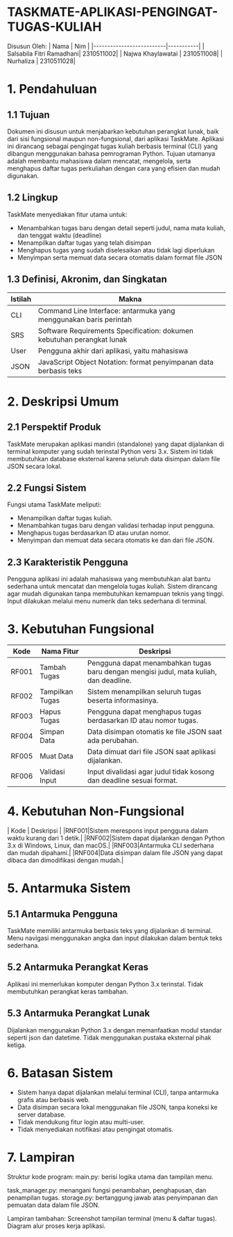 # TASKMATE-APLIKASI-PENGINGAT-TUGAS-KULIAH
Disusun Oleh:
| Nama                     | Nim       |
|--------------------------|-----------|
| Salsabila Fitri Ramadhani| 2310511002|
| Najwa Khaylawatai        | 2310511008|
| Nurhaliza                | 2310511028|
# 1. Pendahuluan

## 1.1 Tujuan

Dokumen ini disusun untuk menjabarkan kebutuhan perangkat lunak, baik dari sisi fungsional maupun non-fungsional, dari aplikasi TaskMate. Aplikasi ini dirancang sebagai pengingat tugas kuliah berbasis terminal (CLI) yang dibangun menggunakan bahasa pemrograman Python. Tujuan utamanya adalah membantu mahasiswa dalam mencatat, mengelola, serta menghapus daftar tugas perkuliahan dengan cara yang efisien dan mudah digunakan.

## 1.2 Lingkup

TaskMate menyediakan fitur utama untuk:
 - Menambahkan tugas baru dengan detail seperti judul, nama mata kuliah, dan tenggat waktu (deadline)
- Menampilkan daftar tugas yang telah disimpan
 - Menghapus tugas yang sudah diselesaikan atau tidak lagi diperlukan
 - Menyimpan serta memuat data secara otomatis dalam format file JSON

## 1.3 Definisi, Akronim, dan Singkatan

| Istilah      |     Makna             |
|----------    |-----------------------|
| CLI          | Command Line Interface: antarmuka yang menggunakan baris perintah  | 
| SRS          | Software Requirements Specification: dokumen kebutuhan perangkat lunak | 
| User         | Pengguna akhir dari aplikasi, yaitu mahasiswa
| JSON         | JavaScript Object Notation: format penyimpanan data berbasis teks



# 2. Deskripsi Umum

## 2.1 Perspektif Produk

TaskMate merupakan aplikasi mandiri (standalone) yang dapat dijalankan di terminal komputer yang sudah terinstal Python versi 3.x. Sistem ini tidak membutuhkan database eksternal karena seluruh data disimpan dalam file JSON secara lokal.

## 2.2 Fungsi Sistem

Fungsi utama TaskMate meliputi:
- Menampilkan daftar tugas kuliah.
- Menambahkan tugas baru dengan validasi terhadap input pengguna.
- Menghapus tugas berdasarkan ID atau urutan nomor.
- Menyimpan dan memuat data secara otomatis ke dan dari file JSON.

## 2.3 Karakteristik Pengguna

Pengguna aplikasi ini adalah mahasiswa yang membutuhkan alat bantu sederhana untuk mencatat dan mengelola tugas kuliah. Sistem dirancang agar mudah digunakan tanpa membutuhkan kemampuan teknis yang tinggi. Input dilakukan melalui menu numerik dan teks sederhana di terminal.

# 3. Kebutuhan Fungsional

| Kode | Nama Fitur | Deskripsi |
|------|------------|-----------|
|RF001|Tambah Tugas|Pengguna dapat menambahkan tugas baru dengan mengisi judul, mata kuliah, dan deadline.|
|RF002|Tampilkan Tugas|Sistem menampilkan seluruh tugas beserta informasinya.|
|RF003|Hapus Tugas|Pengguna dapat menghapus tugas berdasarkan ID atau nomor tugas.|
|RF004|Simpan Data|Data disimpan otomatis ke file JSON saat ada perubahan.|
|RF005|Muat Data|Data dimuat dari file JSON saat aplikasi dijalankan.|
|RF006|Validasi Input|Input divalidasi agar judul tidak kosong dan deadline sesuai format.|

# 4. Kebutuhan Non-Fungsional

| Kode | Deskripsi |
|RNF001|Sistem merespons input pengguna dalam waktu kurang dari 1 detik.|
|RNF002|Sistem dapat dijalankan dengan Python 3.x di Windows, Linux, dan macOS.|
|RNF003|Antarmuka CLI sederhana dan mudah dipahami.|
|RNF004|Data disimpan dalam file JSON yang dapat dibaca dan dimodifikasi dengan mudah.|

# 5. Antarmuka Sistem

## 5.1 Antarmuka Pengguna

TaskMate memiliki antarmuka berbasis teks yang dijalankan di terminal. Menu navigasi menggunakan angka dan input dilakukan dalam bentuk teks sederhana.

## 5.2 Antarmuka Perangkat Keras

Aplikasi ini memerlukan komputer dengan Python 3.x terinstal. Tidak membutuhkan perangkat keras tambahan.

## 5.3 Antarmuka Perangkat Lunak

Dijalankan menggunakan Python 3.x dengan memanfaatkan modul standar seperti json dan datetime. Tidak menggunakan pustaka eksternal pihak ketiga.

# 6. Batasan Sistem
- Sistem hanya dapat dijalankan melalui terminal (CLI), tanpa antarmuka grafis atau berbasis web.
- Data disimpan secara lokal menggunakan file JSON, tanpa koneksi ke server database.
- Tidak mendukung fitur login atau multi-user.
- Tidak menyediakan notifikasi atau pengingat otomatis.

# 7. Lampiran
Struktur kode program:
main.py: berisi logika utama dan tampilan menu.


task_manager.py: menangani fungsi penambahan, penghapusan, dan penampilan tugas.
storage.py: bertanggung jawab atas penyimpanan dan pemuatan data dalam file JSON.


Lampiran tambahan:
Screenshot tampilan terminal (menu & daftar tugas).
Diagram alur proses kerja aplikasi.
